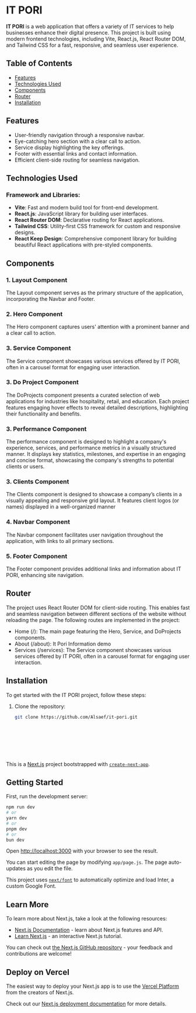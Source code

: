 # IT PORI

**IT PORI** is a web application that offers a variety of IT services to help businesses enhance their digital presence. This project is built using modern frontend technologies, including Vite, React.js, React Router DOM, and Tailwind CSS for a fast, responsive, and seamless user experience.

## Table of Contents
- [Features](#features)
- [Technologies Used](#technologies-used)
- [Components](#components)
- [Router](#router)
- [Installation](#installation)

## Features
- User-friendly navigation through a responsive navbar.
- Eye-catching hero section with a clear call to action.
- Service display highlighting the key offerings.
- Footer with essential links and contact information.
- Efficient client-side routing for seamless navigation.

## Technologies Used

### Framework and Libraries:
- **Vite**: Fast and modern build tool for front-end development.
- **React.js**: JavaScript library for building user interfaces.
- **React Router DOM**: Declarative routing for React applications.
- **Tailwind CSS**: Utility-first CSS framework for custom and responsive designs.
- **React Keep Design**: Comprehensive component library for building beautiful React applications with pre-styled components.

## Components

### 1. Layout Component
The Layout component serves as the primary structure of the application, incorporating the Navbar and Footer.

### 2. Hero Component
The Hero component captures users' attention with a prominent banner and a clear call to action.

### 3. Service Component
The Service component showcases various services offered by IT PORI, often in a carousel format for engaging user interaction.

### 3. Do Project Component
The DoProjects component presents a curated selection of web applications for industries like hospitality, retail, and education. Each project features engaging hover effects to reveal detailed descriptions, highlighting their functionality and benefits.

### 3. Performance Component
The performance component is designed to highlight a company's experience, services, and performance metrics in a visually structured manner. It displays key statistics, milestones, and expertise in an engaging and concise format, showcasing the company's strengths to potential clients or users.

### 3. Clients Component
The Clients component is designed to showcase a company’s clients in a visually appealing and responsive grid layout. It features client logos (or names) displayed in a well-organized manner

### 4. Navbar Component
The Navbar component facilitates user navigation throughout the application, with links to all primary sections.

### 5. Footer Component
The Footer component provides additional links and information about IT PORI, enhancing site navigation.

## Router
The project uses React Router DOM for client-side routing. This enables fast and seamless navigation between different sections of the website without reloading the page. The following routes are implemented in the project:

- Home (/): The main page featuring the Hero, Service, and DoProjects components.
- About (/about): It Pori Information demo
- Services (/services): The Service component showcases various services offered by IT PORI, often in a carousel format for engaging user interaction.

## Installation

To get started with the IT PORI project, follow these steps:

1. Clone the repository:
   ```bash
   git clone https://github.com/Alsaef/it-pori.git









This is a [Next.js](https://nextjs.org/) project bootstrapped with [`create-next-app`](https://github.com/vercel/next.js/tree/canary/packages/create-next-app).

## Getting Started

First, run the development server:

```bash
npm run dev
# or
yarn dev
# or
pnpm dev
# or
bun dev
```

Open [http://localhost:3000](http://localhost:3000) with your browser to see the result.

You can start editing the page by modifying `app/page.js`. The page auto-updates as you edit the file.

This project uses [`next/font`](https://nextjs.org/docs/basic-features/font-optimization) to automatically optimize and load Inter, a custom Google Font.

## Learn More

To learn more about Next.js, take a look at the following resources:

- [Next.js Documentation](https://nextjs.org/docs) - learn about Next.js features and API.
- [Learn Next.js](https://nextjs.org/learn) - an interactive Next.js tutorial.

You can check out [the Next.js GitHub repository](https://github.com/vercel/next.js/) - your feedback and contributions are welcome!

## Deploy on Vercel

The easiest way to deploy your Next.js app is to use the [Vercel Platform](https://vercel.com/new?utm_medium=default-template&filter=next.js&utm_source=create-next-app&utm_campaign=create-next-app-readme) from the creators of Next.js.

Check out our [Next.js deployment documentation](https://nextjs.org/docs/deployment) for more details.
